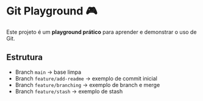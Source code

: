 # Git Playground 🎮

Este projeto é um **playground prático** para aprender e demonstrar o uso de Git.

## Estrutura
- Branch `main` → base limpa
- Branch `feature/add-readme` → exemplo de commit inicial
- Branch `feature/branching` → exemplo de branch e merge
- Branch `feature/stash` → exemplo de stash
